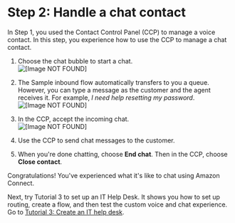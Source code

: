 # Step 2: Handle a chat contact<a name="tutorial1-test-chat"></a>

In Step 1, you used the Contact Control Panel \(CCP\) to manage a voice contact\. In this step, you experience how to use the CCP to manage a chat contact\. 

1. Choose the chat bubble to start a chat\.  
![\[Image NOT FOUND\]](http://docs.aws.amazon.com/connect/latest/adminguide/images/tutorial1-chat-bubble.png)

1. The Sample inbound flow automatically transfers to you a queue\. However, you can type a message as the customer and the agent receives it\. For example, *I need help resetting my password*\.  
![\[Image NOT FOUND\]](http://docs.aws.amazon.com/connect/latest/adminguide/images/tutorial1-start-chat.png)

1. In the CCP, accept the incoming chat\.   
![\[Image NOT FOUND\]](http://docs.aws.amazon.com/connect/latest/adminguide/images/tutorial1-accept-chat.png)

1. Use the CCP to send chat messages to the customer\. 

1. When you're done chatting, choose **End chat**\. Then in the CCP, choose **Close contact**\.

Congratulations\! You've experienced what it's like to chat using Amazon Connect\. 

Next, try Tutorial 3 to set up an IT Help Desk\. It shows you how to set up routing, create a flow, and then test the custom voice and chat experience\. Go to [Tutorial 3: Create an IT help desk](tutorial1-create-helpdesk.md)\.